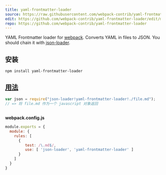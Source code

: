 ```yaml
---
title: yaml-frontmatter-loader
source: https://raw.githubusercontent.com/webpack-contrib/yaml-frontmatter-loader/master/README.md
edit: https://github.com/webpack-contrib/yaml-frontmatter-loader/edit/master/README.md
repo: https://github.com/webpack-contrib/yaml-frontmatter-loader
---
```



YAML Frontmatter loader for [webpack](https://webpack.docschina.org/). Converts YAML in files to JSON. You should chain it with [json-loader](/loaders/json-loader/).

## 安装

`npm install yaml-frontmatter-loader`

## <a href="https://webpack.docschina.org/concepts/loaders/">用法</a>

```js
var json = require("json-loader!yaml-frontmatter-loader!./file.md");
// => 将 file.md 作为一个 javascript 对象返回
```

##

**webpack.config.js**
```js
module.exports = {
  module: {
    rules: [
      {
         test: /\.md$/,
         use: [ 'json-loader', 'yaml-frontmatter-loader' ]
      }
    ]
  }
}
```

[npm]: https://img.shields.io/npm/v/yaml-frontmatter-loader.svg
[npm-url]: https://npmjs.com/package/yaml-frontmatter-loader

[node]: https://img.shields.io/node/v/yaml-frontmatter-loader.svg
[node-url]: https://nodejs.org

[deps]: https://david-dm.org/webpack-contrib/yaml-frontmatter-loader.svg
[deps-url]: https://david-dm.org/webpack-contrib/yaml-frontmatter-loader

[tests]: http://img.shields.io/travis/webpack-contrib/yaml-frontmatter-loader.svg
[tests-url]: https://travis-ci.org/webpack-contrib/yaml-frontmatter-loader

[cover]: https://codecov.io/gh/webpack-contrib/yaml-frontmatter-loader/branch/master/graph/badge.svg
[cover-url]: https://codecov.io/gh/webpack-contrib/yaml-frontmatter-loader

[chat]: https://badges.gitter.im/webpack/webpack.svg
[chat-url]: https://gitter.im/webpack/webpack
